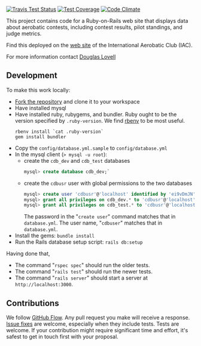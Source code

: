 [![Travis Test Status](https://travis-ci.org/wbreeze/iaccdb.svg)](
https://travis-ci.org/wbreeze/iaccdb)
[![Test Coverage](https://codeclimate.com/github/wbreeze/iaccdb/badges/coverage.svg)](
https://codeclimate.com/github/wbreeze/iaccdb/coverage)
[![Code Climate](https://codeclimate.com/github/wbreeze/iaccdb/badges/gpa.svg)](
https://codeclimate.com/github/wbreeze/iaccdb)

This project contains code for a Ruby-on-Rails web site that displays data
about aerobatic contests, including contest results, pilot standings,
and judge metrics.

Find this deployed on the [web site](https://iaccdb.iac.org/)
of the International Aerobatic Club (IAC).

For more information contact [Douglas Lovell](https://github.com/wbreeze)

## Development

To make this work locally:

 - [Fork the repository](https://guides.github.com/activities/forking/)
   and clone it to your workspace
 - Have installed mysql
 - Have installed ruby, rubygems, and bundler.
   Ruby ought to be the version specified by `.ruby-version`.
   We find [rbenv](https://github.com/rbenv/rbenv) to be most useful.
   ```
   rbenv install `cat .ruby-version`
   gem install bundler
   ```
 - Copy the `config/database.yml.sample` to `config/database.yml`
 - In the mysql client (`> mysql -u root`):
     - create the `cdb_dev` and `cdb_test` databases
       ```sql
       mysql> create database cdb_dev;`
       ```
     - create the `cdbusr` user with global permissions to the two databases
       ```sql
       mysql> create user 'cdbusr'@'localhost' identified by 'ei9vDmJN';
       mysql> grant all privileges on cdb_dev.* to 'cdbusr'@'localhost';
       mysql> grant all privileges on cdb_test.* to 'cdbusr'@'localhost';
       ```
       The password in the "`create user`" command matches that
       in `database.yml`.  The user name, "`cdbuser`" matches
       that in `database.yml`.
 - Install the gems: `bundle install`
 - Run the Rails database setup script: `rails db:setup`

Having done that,
 - The command "`rspec spec`" should run the older tests.
 - The command "`rails test`" should run the newer tests.
 - The command "`rails server`" should
   start a server at `http://localhost:3000`.

## Contributions

We follow [GitHub Flow](https://guides.github.com/introduction/flow/).
Any pull request you make will receive a response.
[Issue fixes](https://github.com/wbreeze/iaccdb/issues) are welcome,
especially when they include tests. Tests are welcome.
If your contribution
might require significant time and effort,
it's safest to get in touch first with your proposal.

